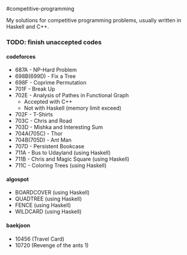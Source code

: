 #competitive-programming

My solutions for competitive programming problems, usually written in Haskell and C++.

### TODO: finish unaccepted codes
#### codeforces
* 687A - NP-Hard Problem
* 698B(699D) - Fix a Tree
* 698F - Coprime Permutation
* 701F - Break Up
* 702E - Analysis of Pathes in Functional Graph
  * Accepted with C++
  * Not with Haskell (memory limit exceed)
* 702F - T-Shirts
* 703C - Chris and Road
* 703D - Mishka and Interesting Sum
* 704A(705C) - Thor
* 704B(705D) - Ant Man
* 707D - Persistent Bookcase
* 711A - Bus to Udayland (using Haskell)
* 711B - Chris and Magic Square (using Haskell)
* 711C - Coloring Trees (using Haskell)

#### algospot
* BOARDCOVER (using Haskell)
* QUADTREE (using Haskell)
* FENCE (using Haskell)
* WILDCARD (using Haskell)

#### baekjoon
* 10456 (Travel Card)
* 10720 (Revenge of the ants 1)
